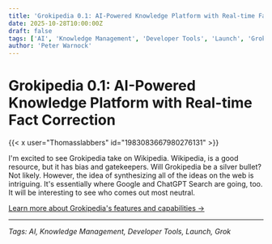```yaml
---
title: 'Grokipedia 0.1: AI-Powered Knowledge Platform with Real-time Fact Correction'
date: 2025-10-28T10:00:00Z
draft: false
tags: ['AI', 'Knowledge Management', 'Developer Tools', 'Launch', 'Grok']
author: 'Peter Warnock'
---
```


# Grokipedia 0.1: AI-Powered Knowledge Platform with Real-time Fact Correction

{{< x user="Thomasslabbers" id="1983083667980276131" >}}

I'm excited to see Grokipedia take on Wikipedia. Wikipedia, is a good resource, but it has bias and gatekeepers. Will Grokipedia be a silver bullet? Not likely. However, the idea of synthesizing all of the ideas on the web is intriguing. It's essentially where Google and ChatGPT Search are going, too. It will be interesting to see who comes out most neutral.

[Learn more about Grokipedia's features and capabilities →](/tools/grokipedia/)

---

_Tags: AI, Knowledge Management, Developer Tools, Launch, Grok_
